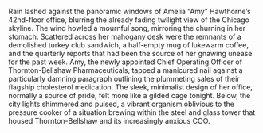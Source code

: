 Rain lashed against the panoramic windows of Amelia “Amy” Hawthorne’s 42nd-floor office, blurring the already fading twilight view of the Chicago skyline.  The wind howled a mournful song, mirroring the churning in her stomach.  Scattered across her mahogany desk were the remnants of a demolished turkey club sandwich, a half-empty mug of lukewarm coffee, and the quarterly reports that had been the source of her gnawing unease for the past week. Amy, the newly appointed Chief Operating Officer of Thornton-Bellshaw Pharmaceuticals, tapped a manicured nail against a particularly damning paragraph outlining the plummeting sales of their flagship cholesterol medication.  The sleek, minimalist design of her office, normally a source of pride, felt more like a gilded cage tonight. Below, the city lights shimmered and pulsed, a vibrant organism oblivious to the pressure cooker of a situation brewing within the steel and glass tower that housed Thornton-Bellshaw and its increasingly anxious COO.
